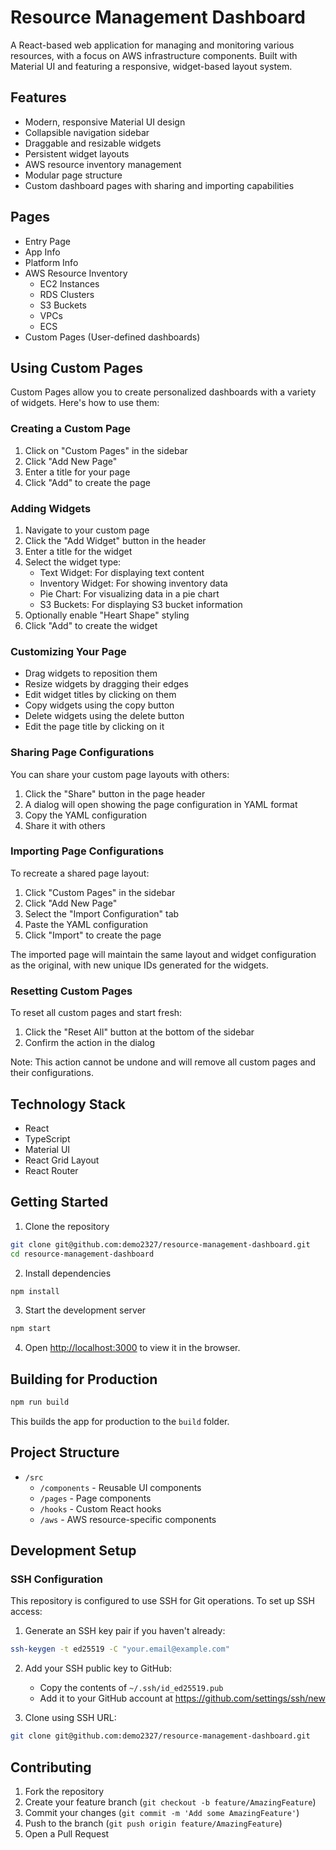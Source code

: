 # Resource Management Dashboard

A React-based web application for managing and monitoring various resources, with a focus on AWS infrastructure components. Built with Material UI and featuring a responsive, widget-based layout system.

## Features

- Modern, responsive Material UI design
- Collapsible navigation sidebar
- Draggable and resizable widgets
- Persistent widget layouts
- AWS resource inventory management
- Modular page structure
- Custom dashboard pages with sharing and importing capabilities

## Pages

- Entry Page
- App Info
- Platform Info
- AWS Resource Inventory
  - EC2 Instances
  - RDS Clusters
  - S3 Buckets
  - VPCs
  - ECS
- Custom Pages (User-defined dashboards)

## Using Custom Pages

Custom Pages allow you to create personalized dashboards with a variety of widgets. Here's how to use them:

### Creating a Custom Page

1. Click on "Custom Pages" in the sidebar
2. Click "Add New Page"
3. Enter a title for your page
4. Click "Add" to create the page

### Adding Widgets

1. Navigate to your custom page
2. Click the "Add Widget" button in the header
3. Enter a title for the widget
4. Select the widget type:
   - Text Widget: For displaying text content
   - Inventory Widget: For showing inventory data
   - Pie Chart: For visualizing data in a pie chart
   - S3 Buckets: For displaying S3 bucket information
5. Optionally enable "Heart Shape" styling
6. Click "Add" to create the widget

### Customizing Your Page

- Drag widgets to reposition them
- Resize widgets by dragging their edges
- Edit widget titles by clicking on them
- Copy widgets using the copy button
- Delete widgets using the delete button
- Edit the page title by clicking on it

### Sharing Page Configurations

You can share your custom page layouts with others:

1. Click the "Share" button in the page header
2. A dialog will open showing the page configuration in YAML format
3. Copy the YAML configuration
4. Share it with others

### Importing Page Configurations

To recreate a shared page layout:

1. Click "Custom Pages" in the sidebar
2. Click "Add New Page"
3. Select the "Import Configuration" tab
4. Paste the YAML configuration
5. Click "Import" to create the page

The imported page will maintain the same layout and widget configuration as the original, with new unique IDs generated for the widgets.

### Resetting Custom Pages

To reset all custom pages and start fresh:

1. Click the "Reset All" button at the bottom of the sidebar
2. Confirm the action in the dialog

Note: This action cannot be undone and will remove all custom pages and their configurations.

## Technology Stack

- React
- TypeScript
- Material UI
- React Grid Layout
- React Router

## Getting Started

1. Clone the repository
```bash
git clone git@github.com:demo2327/resource-management-dashboard.git
cd resource-management-dashboard
```

2. Install dependencies
```bash
npm install
```

3. Start the development server
```bash
npm start
```

4. Open [http://localhost:3000](http://localhost:3000) to view it in the browser.

## Building for Production

```bash
npm run build
```

This builds the app for production to the `build` folder.

## Project Structure

- `/src`
  - `/components` - Reusable UI components
  - `/pages` - Page components
  - `/hooks` - Custom React hooks
  - `/aws` - AWS resource-specific components

## Development Setup

### SSH Configuration
This repository is configured to use SSH for Git operations. To set up SSH access:

1. Generate an SSH key pair if you haven't already:
```bash
ssh-keygen -t ed25519 -C "your.email@example.com"
```

2. Add your SSH public key to GitHub:
   - Copy the contents of `~/.ssh/id_ed25519.pub`
   - Add it to your GitHub account at https://github.com/settings/ssh/new

3. Clone using SSH URL:
```bash
git clone git@github.com:demo2327/resource-management-dashboard.git
```

## Contributing

1. Fork the repository
2. Create your feature branch (`git checkout -b feature/AmazingFeature`)
3. Commit your changes (`git commit -m 'Add some AmazingFeature'`)
4. Push to the branch (`git push origin feature/AmazingFeature`)
5. Open a Pull Request
